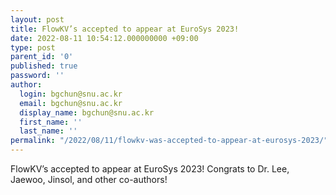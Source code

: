 ```yaml
---
layout: post
title: FlowKV’s accepted to appear at EuroSys 2023!
date: 2022-08-11 10:54:12.000000000 +09:00
type: post
parent_id: '0'
published: true
password: ''
author:
  login: bgchun@snu.ac.kr
  email: bgchun@snu.ac.kr
  display_name: bgchun@snu.ac.kr
  first_name: ''
  last_name: ''
permalink: "/2022/08/11/flowkv-was-accepted-to-appear-at-eurosys-2023/"
---
```

<p>FlowKV’s accepted to appear at EuroSys 2023! Congrats to Dr. Lee, Jaewoo, Jinsol, and other co-authors!</p>
